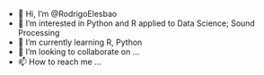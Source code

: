 - 👋 Hi, I’m @RodrigoElesbao
- 👀 I’m interested in Python and R applied to Data Science; Sound Processing
- 🌱 I’m currently learning R, Python
- 💞️ I’m looking to collaborate on ...
- 📫 How to reach me ...

<!---
RodrigoElesbao/RodrigoElesbao is a ✨ special ✨ repository because its `README.md` (this file) appears on your GitHub profile.
You can click the Preview link to take a look at your changes.
--->

